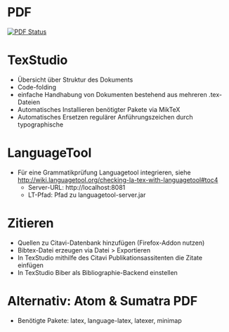 # PDF

[![PDF Status](https://www.sharelatex.com/github/repos/Alexander-Wilms/LaTeX-thesis/builds/latest/badge.svg)](https://www.sharelatex.com/github/repos/Alexander-Wilms/LaTeX-thesis/builds/latest/output.pdf)

# TexStudio
* Übersicht über Struktur des Dokuments
* Code-folding
* einfache Handhabung von Dokumenten bestehend aus mehreren .tex-Dateien
* Automatisches Installieren benötigter Pakete via MikTeX
* Automatisches Ersetzen regulärer Anführungszeichen durch typographische

# LanguageTool
* Für eine Grammatikprüfung Languagetool integrieren, siehe http://wiki.languagetool.org/checking-la-tex-with-languagetool#toc4
	* Server-URL: http://localhost:8081
	* LT-Pfad: Pfad zu languagetool-server.jar

# Zitieren
* Quellen zu Citavi-Datenbank hinzufügen (Firefox-Addon nutzen)
* Bibtex-Datei erzeugen via Datei > Exportieren
* In TexStudio mithilfe des Citavi Publikationsassitenten die Zitate einfügen
* In TexStudio Biber als Bibliographie-Backend einstellen

# Alternativ: Atom & Sumatra PDF
* Benötigte Pakete: latex, language-latex, latexer, minimap

